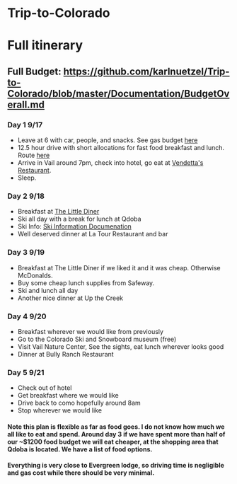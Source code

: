 # Trip-to-Colorado
# Full itinerary
## Full Budget: https://github.com/karlnuetzel/Trip-to-Colorado/blob/master/Documentation/BudgetOverall.md

### Day 1 9/17
* Leave at 6 with car, people, and snacks. See gas budget [here](https://github.com/karlnuetzel/Trip-to-Colorado/blob/master/Documentation/GasBudget.md)
* 12.5 hour drive with short allocations for fast food breakfast and lunch. Route [here](https://github.com/karlnuetzel/Trip-to-Colorado/blob/master/Documentation/route.PNG)
* Arrive in Vail around 7pm, check into hotel, go eat at [Vendetta's Restaurant](http://vendettasvail.com/).
* Sleep.

### Day 2 9/18
* Breakfast at [The Little Diner](https://foursquare.com/thelittlediner/menu)
* Ski all day with a break for lunch at Qdoba
* Ski Info: [Ski Information Documenation](https://github.com/karlnuetzel/Trip-to-Colorado/blob/master/Documentation/SkiInformation.md)
* Well deserved dinner at La Tour Restaurant and bar

### Day 3 9/19
* Breakfast at The Little Diner if we liked it and it was cheap. Otherwise McDonalds. 
* Buy some cheap lunch supplies from Safeway.
* Ski and lunch all day
* Another nice dinner at Up the Creek

### Day 4 9/20
* Breakfast wherever we would like from previously
* Go to the Colorado Ski and Snowboard museum (free)
* Visit Vail Nature Center, See the sights, eat lunch wherever looks good
* Dinner at Bully Ranch Restaurant

### Day 5 9/21
* Check out of hotel
* Get breakfast where we would like
* Drive back to como hopefully around 8am
* Stop wherever we would like

#### Note this plan is flexible as far as food goes. I do not know how much we all like to eat and spend. Around day 3 if we have spent more than half of our ~$1200 food budget we will eat cheaper, at the shopping area that Qdoba is located. We have a list of food options.
#### Everything is very close to Evergreen lodge, so driving time is negligible and gas cost while there should be very minimal.
